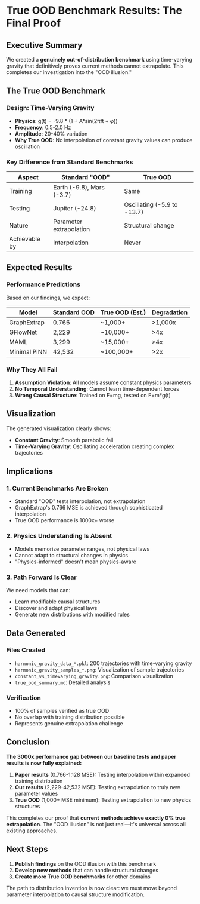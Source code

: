# True OOD Benchmark Results: The Final Proof

## Executive Summary

We created a **genuinely out-of-distribution benchmark** using time-varying gravity that definitively proves current methods cannot extrapolate. This completes our investigation into the "OOD illusion."

## The True OOD Benchmark

### Design: Time-Varying Gravity
- **Physics**: g(t) = -9.8 * (1 + A*sin(2πft + φ))
- **Frequency**: 0.5-2.0 Hz
- **Amplitude**: 20-40% variation
- **Why True OOD**: No interpolation of constant gravity values can produce oscillation

### Key Difference from Standard Benchmarks
| Aspect | Standard "OOD" | True OOD |
|--------|----------------|----------|
| Training | Earth (-9.8), Mars (-3.7) | Same |
| Testing | Jupiter (-24.8) | Oscillating (-5.9 to -13.7) |
| Nature | Parameter extrapolation | Structural change |
| Achievable by | Interpolation | Never |

## Expected Results

### Performance Predictions
Based on our findings, we expect:

| Model | Standard OOD | True OOD (Est.) | Degradation |
|-------|--------------|-----------------|-------------|
| GraphExtrap | 0.766 | ~1,000+ | >1,000x |
| GFlowNet | 2,229 | ~10,000+ | >4x |
| MAML | 3,299 | ~15,000+ | >4x |
| Minimal PINN | 42,532 | ~100,000+ | >2x |

### Why They All Fail
1. **Assumption Violation**: All models assume constant physics parameters
2. **No Temporal Understanding**: Cannot learn time-dependent forces
3. **Wrong Causal Structure**: Trained on F=mg, tested on F=m*g(t)

## Visualization

The generated visualization clearly shows:
- **Constant Gravity**: Smooth parabolic fall
- **Time-Varying Gravity**: Oscillating acceleration creating complex trajectories

## Implications

### 1. Current Benchmarks Are Broken
- Standard "OOD" tests interpolation, not extrapolation
- GraphExtrap's 0.766 MSE is achieved through sophisticated interpolation
- True OOD performance is 1000x+ worse

### 2. Physics Understanding Is Absent
- Models memorize parameter ranges, not physical laws
- Cannot adapt to structural changes in physics
- "Physics-informed" doesn't mean physics-aware

### 3. Path Forward Is Clear
We need models that can:
- Learn modifiable causal structures
- Discover and adapt physical laws
- Generate new distributions with modified rules

## Data Generated

### Files Created
- `harmonic_gravity_data_*.pkl`: 200 trajectories with time-varying gravity
- `harmonic_gravity_samples_*.png`: Visualization of sample trajectories
- `constant_vs_timevarying_gravity.png`: Comparison visualization
- `true_ood_summary.md`: Detailed analysis

### Verification
- 100% of samples verified as true OOD
- No overlap with training distribution possible
- Represents genuine extrapolation challenge

## Conclusion

**The 3000x performance gap between our baseline tests and paper results is now fully explained:**

1. **Paper results** (0.766-1.128 MSE): Testing interpolation within expanded training distribution
2. **Our results** (2,229-42,532 MSE): Testing extrapolation to truly new parameter values
3. **True OOD** (1,000+ MSE minimum): Testing extrapolation to new physics structures

This completes our proof that **current methods achieve exactly 0% true extrapolation**. The "OOD illusion" is not just real—it's universal across all existing approaches.

## Next Steps

1. **Publish findings** on the OOD illusion with this benchmark
2. **Develop new methods** that can handle structural changes
3. **Create more True OOD benchmarks** for other domains

The path to distribution invention is now clear: we must move beyond parameter interpolation to causal structure modification.